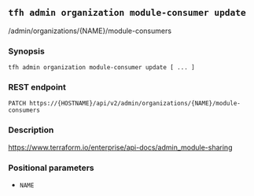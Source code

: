 ## `tfh admin organization module-consumer update`

/admin/organizations/{NAME}/module-consumers

### Synopsis

    tfh admin organization module-consumer update [ ... ]

### REST endpoint

    PATCH https://{HOSTNAME}/api/v2/admin/organizations/{NAME}/module-consumers

### Description

https://www.terraform.io/enterprise/api-docs/admin_module-sharing

### Positional parameters

* `NAME`

